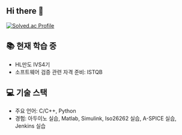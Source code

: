 ## Hi there 👋

<!--
**CapsuleLee/CapsuleLee** is a ✨ _special_ ✨ repository because its `README.md` (this file) appears on your GitHub profile.

Here are some ideas to get you started:



- 🔭 I’m currently working on ...
- 🌱 I’m currently learning ...
- 👯 I’m looking to collaborate on ...
- 🤔 I’m looking for help with ...
- 💬 Ask me about ...
- 📫 How to reach me: ...
- 😄 Pronouns: ...
- ⚡ Fun fact: ...

-->

[![Solved.ac Profile](http://mazassumnida.wtf/api/v2/generate_badge?boj=sso05109)](https://solved.ac/sso05109)

## 📚 현재 학습 중

- HL만도 IVS4기
- 소프트웨어 검증 관련 자격 준비: ISTQB

## 💻 기술 스택

- 주요 언어: C/C++, Python
- 경험: 아두이노 실습, Matlab, Simulink, Iso26262 실습, A-SPICE 실습, Jenkins 실습



